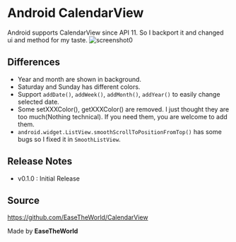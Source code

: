 Android CalendarView
===========================

Android supports CalendarView since API 11.
So I backport it and changed ui and method for my taste.
![screenshot0](https://raw.github.com/EaseTheWorld/CalendarView/master/screenshot_calendarview.png)

Differences
-----------
- Year and month are shown in background.
- Saturday and Sunday has different colors.
- Support `addDate()`, `addWeek()`, `addMonth()`, `addYear()` to easily change selected date.
- Some setXXXColor(), getXXXColor() are removed. I just thought they are too much(Nothing technical). If you need them, you are welcome to add them.
- `android.widget.ListView.smoothScrollToPositionFromTop()` has some bugs so I fixed it in `SmoothListView`.

Release Notes
-------------
- v0.1.0 : Initial Release

Source
------
https://github.com/EaseTheWorld/CalendarView

Made by **EaseTheWorld**